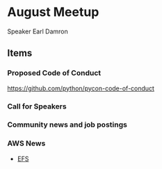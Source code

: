# August Meetup

Speaker Earl Damron

## Items
### Proposed Code of Conduct
https://github.com/python/pycon-code-of-conduct

### Call for Speakers

### Community news and job postings

### AWS News
 * [EFS](https://aws.amazon.com/blogs/aws/new-provisioned-throughput-for-amazon-elastic-file-system-efs/ "EFS")

